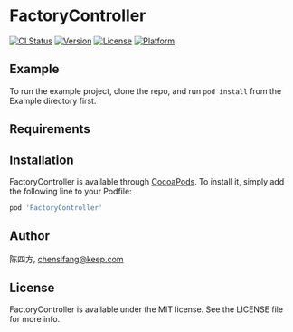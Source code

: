 # FactoryController

[![CI Status](https://img.shields.io/travis/陈四方/FactoryController.svg?style=flat)](https://travis-ci.org/陈四方/FactoryController)
[![Version](https://img.shields.io/cocoapods/v/FactoryController.svg?style=flat)](https://cocoapods.org/pods/FactoryController)
[![License](https://img.shields.io/cocoapods/l/FactoryController.svg?style=flat)](https://cocoapods.org/pods/FactoryController)
[![Platform](https://img.shields.io/cocoapods/p/FactoryController.svg?style=flat)](https://cocoapods.org/pods/FactoryController)

## Example

To run the example project, clone the repo, and run `pod install` from the Example directory first.

## Requirements

## Installation

FactoryController is available through [CocoaPods](https://cocoapods.org). To install
it, simply add the following line to your Podfile:

```ruby
pod 'FactoryController'
```

## Author

陈四方, chensifang@keep.com

## License

FactoryController is available under the MIT license. See the LICENSE file for more info.
